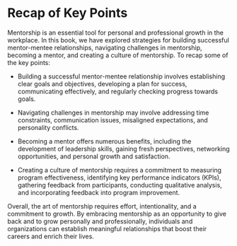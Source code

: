 Recap of Key Points
===============================

Mentorship is an essential tool for personal and professional growth in the workplace. In this book, we have explored strategies for building successful mentor-mentee relationships, navigating challenges in mentorship, becoming a mentor, and creating a culture of mentorship. To recap some of the key points:

* Building a successful mentor-mentee relationship involves establishing clear goals and objectives, developing a plan for success, communicating effectively, and regularly checking progress towards goals.

* Navigating challenges in mentorship may involve addressing time constraints, communication issues, misaligned expectations, and personality conflicts.

* Becoming a mentor offers numerous benefits, including the development of leadership skills, gaining fresh perspectives, networking opportunities, and personal growth and satisfaction.

* Creating a culture of mentorship requires a commitment to measuring program effectiveness, identifying key performance indicators (KPIs), gathering feedback from participants, conducting qualitative analysis, and incorporating feedback into program improvement.

Overall, the art of mentorship requires effort, intentionality, and a commitment to growth. By embracing mentorship as an opportunity to give back and to grow personally and professionally, individuals and organizations can establish meaningful relationships that boost their careers and enrich their lives.
